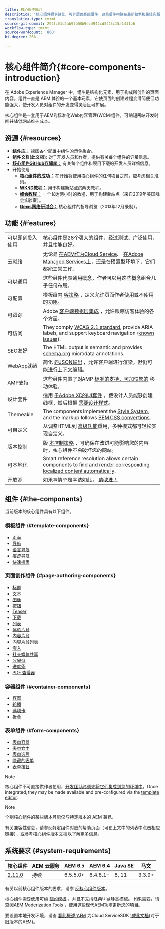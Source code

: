 ```yaml
---
title: 核心组件简介
description: '核心组件提供健壮、可扩展的基础组件，这些组件构建在最新技术和最佳实践的基础上。 '
translation-type: tm+mt
source-git-commit: 2926c51c2ab97b50b9ec4942cd5415c15a1411b6
workflow-type: tm+mt
source-wordcount: '860'
ht-degree: 26%

---
```



# 核心组件简介{#core-components-introduction}

在 Adobe Experience Manager 中，组件是结构化元素，用于构成所创作的页面内容。组件一直是 AEM 体验的一个基本元素，它使页面的创建过程变得简便但功能强大，使开发人员对组件的开发变得灵活且可扩展。

核心组件是一套用于AEM的标准化Web内容管理(WCM)组件，可缩短网站开发时间并降低网站维护成本。

## 资源 {#resources}

* **[组件库：](https://www.adobe.com/go/aem_cmp_library)** 视图各个配置中组件的示例集合。
* **组件文档(此文档):** 对于开发人员和作者，提供有关每个组件的详细信息。
* **[核心组件GitHub存储库：](https://github.com/adobe/aem-core-wcm-components)** 有关每个组件和项目下载的开发人员详细信息。
* 开始使用:
   * **[核心组件的成功：](/help/developing/success.md)** 在开始将使用核心组件的任何项目之前，应考虑相关准则。
   * **[WKND教程：](https://docs.adobe.com/content/help/en/experience-manager-learn/getting-started-wknd-tutorial-develop/overview.html)** 用于构建新站点的两天教程。
   * **[峰会教程：](https://expleague.azureedge.net/labs/L767/index.html)** 一个长达两小时的教程，用于构建新站点（来自2019年美国峰会实验室）。
   * **[Gems网络研讨会：](https://helpx.adobe.com/cn/experience-manager/kt/eseminars/gems/AEM-Core-Components.html)** 核心组件的指导浏览（2018年12月录制）。

## 功能 {#features}

|  |  |
|---|---|
| 可以即刻投入使用 | 核心组件是28个强大的组件，经过测试、广泛使用，并且性能良好。 |
| 云就绪 | 无论是 [在AEM作为Cloud Service](https://docs.adobe.com/content/help/en/experience-manager-cloud-service/landing/home.html)、 [在Adobe Managed Services上](https://github.com/adobe/aem-project-archetype/tree/master/src/main/archetype/dispatcher.ams)，还是在预置型环境下，它们都能正常工作。 |
| 可以通用 | 这些组件代表通用概念，作者可以用这些概念组合几乎任何布局。 |
| 可配置 | 模板级内 [容策略](https://docs.adobe.com/content/help/en/experience-manager-cloud-service/implementing/components-templates/templates.html#content-policies) ，定义允许页面作者使用或不使用的功能。 |
| 可跟踪 | Adobe [客户端数据层集成](/help/developing/data-layer/overview.md) ，允许跟踪访客体验的各个方面。 |
| 可访问 | They comply [WCAG 2.1 standard](https://www.w3.org/TR/WCAG21/), provide ARIA labels, and support keyboard navigation ([known issues](https://github.com/adobe/aem-core-wcm-components/issues?utf8=✓&amp;q=is%3Aissue+is%3Aopen+accessibility+in%3Atitle)). |
| SEO友好 | The HTML output is semantic and provides [schema.org](https://schema.org) microdata annotations. |
| WebApp就绪 | 简化 [的JSON输出](https://docs.adobe.com/content/help/en/experience-manager-learn/foundation/development/develop-sling-model-exporter.html) ，允许客户端进行渲染，但仍可 [能进行上下文编辑](https://docs.adobe.com/content/help/en/experience-manager-learn/sites/spa-editor/spa-editor-framework-feature-video-use.html)。 |
| AMP支持 | 这些组件内置了对AMP [标准的支持，可加快您的](/help/developing/amp.md) 移动体验。 |
| 设计套件 | 适用 [于Adobe XD的UI套件](https://docs.adobe.com/content/help/en/experience-manager-learn/getting-started-wknd-tutorial-develop/assets/overview/AEM_UI-kit_Wireframe.xd) ，使设计人员能够创建线框，然后根据 [需要设计样式](https://docs.adobe.com/content/help/en/experience-manager-learn/getting-started-wknd-tutorial-develop/assets/overview/AEM_UI-kit_WKND.xd)。 |
| Themeable | The components implement the [Style System](https://docs.adobe.com/content/help/en/experience-manager-cloud-service/implementing/components-templates/style-system.html), and the markup follows [BEM CSS conventions](http://getbem.com/). |
| 可自定义 | 从调整HTML到 [高级功能](developing/customizing.md)重用，多种模式都可轻松实现自定义。 |
| 版本控制 | 版 [本控制策略](https://github.com/adobe/aem-core-wcm-components/wiki/Versioning-policies) ，可确保在改进可能影响您的内容时，核心组件不会破坏您的网站。 |
| 可本地化 | Smart reference resolution allows certain components to find and [render corresponding localized content automatically](get-started/localization.md). |
| 开放源 | 如果事情不是本该如此， [请改进！](https://github.com/adobe/aem-core-wcm-components/blob/master/CONTRIBUTING.md) |

## 组件 {#the-components}

当前版本的核心组件具有以下组件。

### 模板组件 {#template-components}

* [页面](components/page.md)
* [导航](components/navigation.md)
* [语言导航](components/language-navigation.md)
* [痕迹导航](components/breadcrumb.md)
* [快速搜索](components/quick-search.md)

### 页面创作组件 {#page-authoring-components}

* [标题](components/title.md)
* [文本](components/text.md)
* [图像](components/image.md)
* [按钮](components/button.md)
* [Teaser](components/teaser.md)
* [下载](components/download.md)
* [列表](components/list.md)
* [体验片段](components/experience-fragment.md)
* [内容片段](components/content-fragment-component.md)
* [内容片段列表](components/content-fragment-list.md)
* [嵌入](components/embed.md)
* [社交媒体共享](components/sharing.md)
* [分隔符](components/separator.md)
* [进度条](components/progress-bar.md)
* [PDF 查看器](components/pdf-viewer.md)

### 容器组件 {#container-components}

* [容器](components/container.md)
* [轮播](components/carousel.md)
* [选项卡](components/tabs.md)
* [折叠](components/accordion.md)

### 表单组件 {#form-components}

* [表单容器](components/forms/form-container.md)
* [表单文本](components/forms/form-text.md)
* [表单选项](components/forms/form-options.md)
* [隐藏的表单](components/forms/form-hidden.md)
* [表单按钮](components/forms/form-button.md)

>[!NOTE]
>
>核心组件不可直接供作者使用，[开发团队必须先将它们集成到您的环境中](get-started/using.md)。Once integrated, they may be made available and pre-configured via the [template editor](https://docs.adobe.com/content/help/en/experience-manager-cloud-service/sites/authoring/features/templates.html).

>[!NOTE]
>
>个别核心组件的某些版本可能仅与特定版本的 AEM 兼容。
>
>有关兼容性信息，请参阅特定组件对应的帮助页面（可在上文中的列表中点击相应链接），或参考[核心组件版本](versions.md)文档以了解更多信息。

## 系统要求 {#system-requirements}

| 核心组件 | AEM 云服务 | AEM 6.5 | AEM 6.4 | Java SE | 马文 |
|---------|---------|---------|---------|---------|---------|
| [2.11.0](https://github.com/adobe/aem-core-wcm-components/releases/tag/core.wcm.components.reactor-2.11.0) | 持续 | 6.5.5.0+ | 6.4.8.1+ | 8, 11 | 3.3.9+ |

有关以前核心组件版本的要求，请参 [阅核心组件版本](versions.md)。

核心组件需要使用可编 [辑的模板](https://docs.adobe.com/content/help/en/experience-manager-learn/sites/page-authoring/template-editor-feature-video-use.html) ，并且不支持经典UI或静态模板。 如果需要，请查阅AEM [Moderization Tools](https://opensource.adobe.com/aem-modernize-tools/pages/tools.html) ，使用这些现代AEM功能更新您的项目。

要设置本地开发环境，请查 [看此概述(AEM](https://docs.adobe.com/content/help/en/experience-manager-learn/cloud-service/local-development-environment-set-up/overview.html) 为Cloud ServiceSDK [)或此文档(](https://docs.adobe.com/content/help/en/experience-manager-learn/foundation/development/set-up-a-local-aem-development-environment.html)对于旧版本的AEM)。
